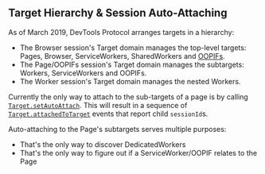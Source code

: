 ## Target Hierarchy & Session Auto-Attaching

As of March 2019, DevTools Protocol arranges targets in a hierarchy:
- The Browser session's Target domain manages the top-level targets: Pages, Browser, ServiceWorkers, SharedWorkers and [OOPIFs](https://www.chromium.org/developers/design-documents/oop-iframes).
- The Page/OOPIFs session's Target domain manages the subtargets: Workers, ServiceWorkers and OOPIFs.
- The Worker session's Target domain manages the nested Workers.

Currently the only way to attach to the sub-targets of a page is by calling [`Target.setAutoAttach`](https://vanilla.aslushnikov.com/#Target.setAutoAttach). This will result in a sequence of [`Target.attachedToTarget`](https://vanilla.aslushnikov.com/#Target.attachedToTarget) events that report child `sessionId`s.

Auto-attaching to the Page's subtargets serves multiple purposes:
- That's the only way to discover DedicatedWorkers
- That's the only way to figure out if a ServiceWorker/OOPIF relates to the Page

